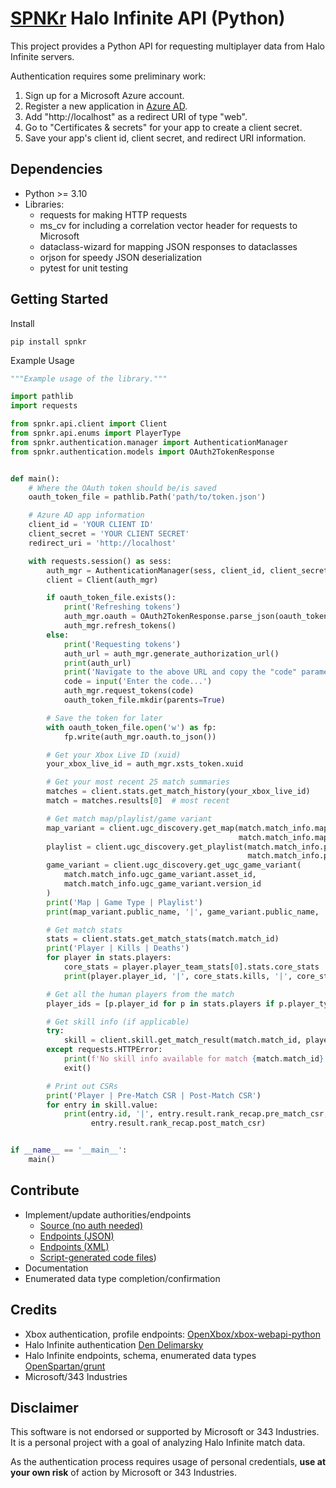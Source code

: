 # [SPNKr](https://www.halopedia.org/M41_SPNKr) Halo Infinite API (Python)

This project provides a Python API for requesting multiplayer data from Halo Infinite servers.

Authentication requires some preliminary work:

1. Sign up for a Microsoft Azure account.
1. Register a new application in [Azure AD](https://portal.azure.com/#blade/Microsoft_AAD_RegisteredApps/ApplicationsListBlade).
1. Add "http://localhost" as a redirect URI of type "web".
1. Go to "Certificates & secrets" for your app to create a client secret.
1. Save your app's client id, client secret, and redirect URI information.


## Dependencies

- Python >= 3.10
- Libraries:
    - requests for making HTTP requests
    - ms_cv for including a correlation vector header for requests to Microsoft
    - dataclass-wizard for mapping JSON responses to dataclasses
    - orjson for speedy JSON deserialization
    - pytest for unit testing


## Getting Started

Install
```
pip install spnkr
```

Example Usage
```python
"""Example usage of the library."""

import pathlib
import requests

from spnkr.api.client import Client
from spnkr.api.enums import PlayerType
from spnkr.authentication.manager import AuthenticationManager
from spnkr.authentication.models import OAuth2TokenResponse


def main():
    # Where the OAuth token should be/is saved
    oauth_token_file = pathlib.Path('path/to/token.json')

    # Azure AD app information
    client_id = 'YOUR CLIENT ID'
    client_secret = 'YOUR CLIENT SECRET'
    redirect_uri = 'http://localhost'

    with requests.session() as sess:
        auth_mgr = AuthenticationManager(sess, client_id, client_secret, redirect_uri)
        client = Client(auth_mgr)

        if oauth_token_file.exists():
            print('Refreshing tokens')
            auth_mgr.oauth = OAuth2TokenResponse.parse_json(oauth_token_file.read_text())
            auth_mgr.refresh_tokens()
        else:
            print('Requesting tokens')
            auth_url = auth_mgr.generate_authorization_url()
            print(auth_url)
            print('Navigate to the above URL and copy the "code" parameter from the query string.')
            code = input('Enter the code...')
            auth_mgr.request_tokens(code)
            oauth_token_file.mkdir(parents=True)

        # Save the token for later
        with oauth_token_file.open('w') as fp:
            fp.write(auth_mgr.oauth.to_json())

        # Get your Xbox Live ID (xuid)
        your_xbox_live_id = auth_mgr.xsts_token.xuid

        # Get your most recent 25 match summaries
        matches = client.stats.get_match_history(your_xbox_live_id)
        match = matches.results[0]  # most recent

        # Get match map/playlist/game variant
        map_variant = client.ugc_discovery.get_map(match.match_info.map_variant.asset_id,
                                                   match.match_info.map_variant.version_id)
        playlist = client.ugc_discovery.get_playlist(match.match_info.playlist.asset_id,
                                                     match.match_info.playlist.version_id)
        game_variant = client.ugc_discovery.get_ugc_game_variant(
            match.match_info.ugc_game_variant.asset_id,
            match.match_info.ugc_game_variant.version_id
        )
        print('Map | Game Type | Playlist')
        print(map_variant.public_name, '|', game_variant.public_name, '|', playlist.public_name)

        # Get match stats
        stats = client.stats.get_match_stats(match.match_id)
        print('Player | Kills | Deaths')
        for player in stats.players:
            core_stats = player.player_team_stats[0].stats.core_stats
            print(player.player_id, '|', core_stats.kills, '|', core_stats.deaths)

        # Get all the human players from the match
        player_ids = [p.player_id for p in stats.players if p.player_type == PlayerType.Human]

        # Get skill info (if applicable)
        try:
            skill = client.skill.get_match_result(match.match_id, player_ids)
        except requests.HTTPError:
            print(f'No skill info available for match {match.match_id}')
            exit()

        # Print out CSRs
        print('Player | Pre-Match CSR | Post-Match CSR')
        for entry in skill.value:
            print(entry.id, '|', entry.result.rank_recap.pre_match_csr, '|',
                  entry.result.rank_recap.post_match_csr)


if __name__ == '__main__':
    main()
```


## Contribute

- Implement/update authorities/endpoints
    - [Source (no auth needed)](https://settings.svc.halowaypoint.com/settings/hipc/e2a0a7c6-6efe-42af-9283-c2ab73250c48)
    - [Endpoints (JSON)](https://github.com/acurtis166/halo-infinite-api/blob/master/api_examples/json/endpoints.json)
    - [Endpoints (XML)](https://github.com/acurtis166/halo-infinite-api/blob/master/api_examples/xml/endpoints.xml)
    - [Script-generated code files](https://github.com/acurtis166/halo-infinite-api/tree/master/unused_authorities))
- Documentation
- Enumerated data type completion/confirmation


## Credits

- Xbox authentication, profile endpoints: [OpenXbox/xbox-webapi-python](https://github.com/OpenXbox/xbox-webapi-python)
- Halo Infinite authentication [Den Delimarsky](https://den.dev/blog/halo-api-authentication)
- Halo Infinite endpoints, schema, enumerated data types [OpenSpartan/grunt](https://github.com/OpenSpartan/grunt)
- Microsoft/343 Industries


## Disclaimer

This software is not endorsed or supported by Microsoft or 343 Industries. It is a personal project with a goal of analyzing Halo Infinite match data.

As the authentication process requires usage of personal credentials, **use at your own risk** of action by Microsoft or 343 Industries.